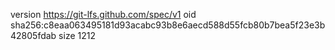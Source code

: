 version https://git-lfs.github.com/spec/v1
oid sha256:c8eaa063495181d93acabc93b8e6aecd588d55fcb80b7bea5f23e3b42805fdab
size 1212
